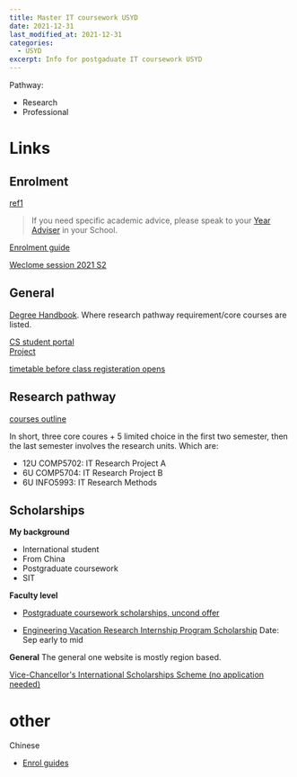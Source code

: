 ```yaml
---
title: Master IT coursework USYD
date: 2021-12-31
last_modified_at: 2021-12-31
categories:
  - USYD
excerpt: Info for postgaduate IT coursework USYD
---
```



Pathway:
- Research
- Professional

# Links

## Enrolment

[ref1](https://canvas.sydney.edu.au/courses/2806/pages/common-enrolment-questions)

> If you need specific academic advice, please speak to your [Year Adviser](https://canvas.sydney.edu.au/courses/2806/pages/contact-details-for-academic-advisors-in-schools) in your School. 

[Enrolment guide](https://canvas.sydney.edu.au/courses/15961/pages/postgraduate-coursework)

[Weclome session 2021 S2](https://canvas.sydney.edu.au/courses/15961/pages/postgraduate-welcome-sessions)

## General

[Degree Handbook](https://cusp.sydney.edu.au/students/view-degree-page/degree_id/413). Where research pathway requirement/core courses are listed.  

[CS student portal](https://canvas.sydney.edu.au/courses/15961)  
[Project](https://canvas.sydney.edu.au/courses/15961/pages/tsp-and-ssp-project-offerings)

[timetable before class registeration opens](https://timetable.sydney.edu.au/even/timetable/#subjects)

## Research pathway

[courses outline](https://cusp.sydney.edu.au/students/view-degree-page/stream/9959/dvid/4449)  

In short, three core coures + 5 limited choice in the first two semester, then the last semester involves the research units. Which are:

- 12U COMP5702: IT Research Project A
- 6U COMP5704: IT Research Project B
- 6U INFO5993: IT Research Methods

## Scholarships

**My background**
  - International student
  - From China
  - Postgraduate coursework
  - SIT

**Faculty level**

  - [Postgraduate coursework scholarships, uncond offer](https://www.sydney.edu.au/scholarships/international/postgraduate-coursework/faculty/engineering.html#merit-comp)

  - [Engineering Vacation Research Internship Program Scholarship](https://www.sydney.edu.au/scholarships/b/engineering-vacation-research-internship-program.html) Date: Sep early to mid

**General**
  The general one website is mostly region based.

  [Vice-Chancellor's International Scholarships Scheme (no application needed)](https://www.sydney.edu.au/scholarships/e/vice-chancellor-international-scholarships-scheme.html)

# other

Chinese
- [Enrol guides](http://linghangtutor.com/usyd/)